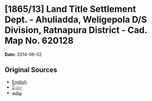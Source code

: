 # [1865/13] Land Title Settlement Dept. - Ahuliadda, Weligepola D/S Division, Ratnapura District - Cad. Map No. 620128

**Date:** 2014-06-02

## Original Sources

- [English](https://documents.gov.lk/view/extra-gazettes/2014/6/1865-13_E.pdf)
- [සිංහල](https://documents.gov.lk/view/extra-gazettes/2014/6/1865-13_S.pdf)
- [தமிழ்](https://documents.gov.lk/view/extra-gazettes/2014/6/1865-13_T.pdf)
